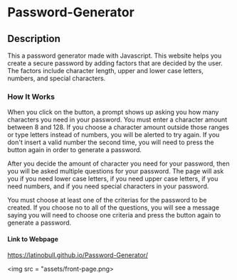 # Password-Generator

## Description

This a password generator made with Javascript. This website helps you create a secure password by adding factors that are decided by the user. The factors include character length, upper and lower case letters, numbers, and special characters.

### How It Works

When you click on the button, a prompt shows up asking you how many characters you need in your password. You must enter a character amount between 8 and 128. If you choose a character amount outside those ranges or type letters instead of numbers, you will be alerted to try again. If you don't insert a valid number the second time, you will need to press the button again in order to generate a password.

After you decide the amount of character you need for your password, then you will be asked multiple questions for your password. The page will ask you if you need lower case letters, if you need upper case letters, if you need numbers, and if you need special characters in your password.

You must choose at least one of the criterias for the password to be created. If you choose no to all of the questions, you will see a message saying you will need to choose one criteria and press the button again to generate a password.

#### Link to Webpage

https://latinobull.github.io/Password-Generator/

<img src = "assets/front-page.png>

